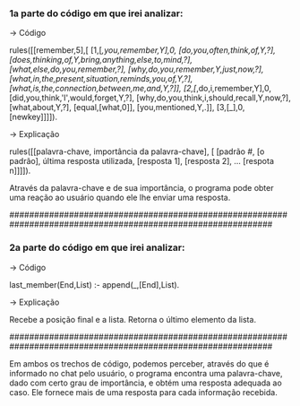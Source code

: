 ### 1a parte do código em que irei analizar: ###

-> Código

rules([[remember,5],[
	[1,[_,you,remember,Y],0,
		[do,you,often,think,of,Y,?],
		[does,thinking,of,Y,bring,anything,else,to,mind,?],
		[what,else,do,you,remember,?],
		[why,do,you,remember,Y,just,now,?],
		[what,in,the,present,situation,reminds,you,of,Y,?],
		[what,is,the,connection,between,me,and,Y,?]],
	[2,[_,do,i,remember,Y],0,
		[did,you,think,'I',would,forget,Y,?],
		[why,do,you,think,i,should,recall,Y,now,?],
		[what,about,Y,?],
		[equal,[what,0]],
		[you,mentioned,Y,.]],
	[3,[_],0,
		[newkey]]]]).

-> Explicação

rules([[palavra-chave, importância da palavra-chave], [
  [padrão #, [o padrão], última resposta utilizada,
    [resposta 1],
    [resposta 2],
    ...
    [respota n]]]]).
    
Através da palavra-chave e de sua importância, o programa pode obter uma reação ao usuário quando ele lhe enviar uma resposta.

#############################################################################################################

### 2a parte do código em que irei analizar: ###

-> Código

last_member(End,List) :- append(_,[End],List).

-> Explicação

Recebe a posição final e a lista. Retorna o último elemento da lista.

#############################################################################################################

Em ambos os trechos de código, podemos perceber, através do que é informado no chat pelo usuário, o programa encontra uma palavra-chave,
dado com certo grau de importância, e obtém uma resposta adequada ao caso. Ele fornece mais de uma resposta para cada informação recebida.
